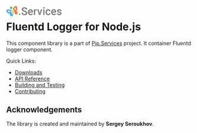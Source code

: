 # <img src="https://github.com/pip-services/pip-services/raw/master/design/Logo.png" alt="Pip.Services Logo" style="max-width:30%"> <br/> Fluentd Logger for Node.js

This component library is a part of [Pip.Services](https://github.com/pip-services/pip-services) project.
It container Fluentd logger component.

Quick Links:

* [Downloads](https://github.com/pip-services-node/pip-services-fluentd-node/blob/master/doc/Downloads.md)
* [API Reference](https://pip-services3-node.github.io/pip-services3-fluentd-node/globals.html)
* [Building and Testing](https://github.com/pip-services/pip-services-fluentd-node/blob/master/doc/Development.md)
* [Contributing](https://github.com/pip-services/pip-services-fluentd-node/blob/master/doc/Development.md/#contrib)

## Acknowledgements

The library is created and maintained by **Sergey Seroukhov**.
